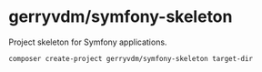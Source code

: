 gerryvdm/symfony-skeleton
=========================

Project skeleton for Symfony applications.

    composer create-project gerryvdm/symfony-skeleton target-dir
